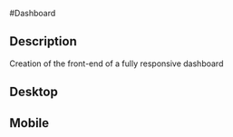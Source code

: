 #Dashboard

<h2>Description</h2>

<p>Creation of the front-end of a fully responsive dashboard</p>

<h2>Desktop</h2>




<h2>Mobile</h2>